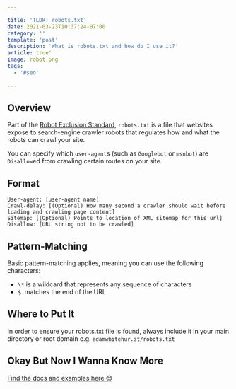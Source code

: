 ```yaml
---

title: 'TLDR: robots.txt'
date: 2021-03-23T10:37:24-07:00
category: ''
template: 'post'
description: 'What is robots.txt and how do I use it?'
article: true'
image: robot.png
tags:
  - '#seo'
  
---
```


## Overview

Part of the [Robot Exclusion Standard](https://en.wikipedia.org/wiki/Robots_exclusion_standard), `robots.txt` is a file that websites expose to search-engine crawler robots that regulates how and what the robots can crawl your site.

You can specify which `user-agent`s (such as `Googlebot` or `msnbot`) are `Disallow`ed from crawling certain routes on your site.

## Format
```text
User-agent: [user-agent name]
Crawl-delay: [(Optional) How many second a crawler should wait before loading and crawling page content]
Sitemap: [(Optional) Points to location of XML sitemap for this url]
Disallow: [URL string not to be crawled]
```

## Pattern-Matching
Basic pattern-matching applies, meaning you can use the following characters:
-   `\*` is a wildcard that represents any sequence of characters
-   `$`  matches the end of the URL

## Where to Put It
In order to ensure your robots.txt file is found, always include it in your main directory or root domain e.g. `adamwhitehur.st/robots.txt`

## Okay But Now I Wanna Know More
[Find the docs and examples here 😊](https://developers.google.com/search/docs/advanced/robots/create-robots-txt?hl=en&visit_id=637521186352872813-733671151&rd=1#format-and-location)